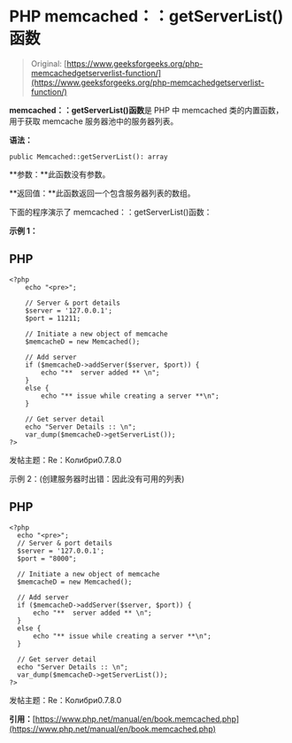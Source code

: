 # PHP memcached：：getServerList()函数

> Original: [https://www.geeksforgeeks.org/php-memcachedgetserverlist-function/](https://www.geeksforgeeks.org/php-memcachedgetserverlist-function/)

**memcached：：getServerList()函数**是 PHP 中 memcached 类的内置函数，用于获取 memcache 服务器池中的服务器列表。

**语法：**

```
public Memcached::getServerList(): array
```

**参数：**此函数没有参数。

**返回值：**此函数返回一个包含服务器列表的数组。

下面的程序演示了 memcached：：getServerList()函数：

**示例 1：**

## PHP

```
<?php
    echo "<pre>";

    // Server & port details
    $server = '127.0.0.1';
    $port = 11211;

    // Initiate a new object of memcache
    $memcacheD = new Memcached();

    // Add server
    if ($memcacheD->addServer($server, $port)) {
        echo "**  server added ** \n";
    }
    else {
        echo "** issue while creating a server **\n";
    }

    // Get server detail
    echo "Server Details :: \n";
    var_dump($memcacheD->getServerList());
?>
```

发帖主题：Re：Колибри0.7.8.0

示例 2：(创建服务器时出错：因此没有可用的列表)

## PHP

```
<?php
  echo "<pre>";
  // Server & port details
  $server = '127.0.0.1';
  $port = "8000";

  // Initiate a new object of memcache
  $memcacheD = new Memcached();

  // Add server
  if ($memcacheD->addServer($server, $port)) {
      echo "**  server added ** \n";
  }
  else {
      echo "** issue while creating a server **\n";
  }

  // Get server detail
  echo "Server Details :: \n"; 
  var_dump($memcacheD->getServerList());
?>
```

发帖主题：Re：Колибри0.7.8.0

**引用：**[https://www.php.net/manual/en/book.memcached.php](https://www.php.net/manual/en/book.memcached.php)